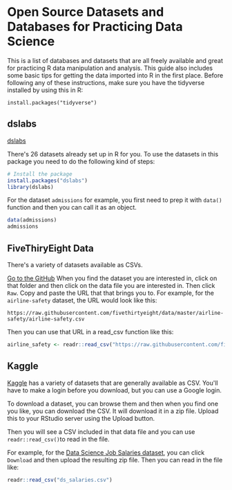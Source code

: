 # Open Source Datasets and Databases for Practicing Data Science 

This is a list of databases and datasets that are all freely available and great for practicing R data manipulation and analysis. 
This guide also includes some basic tips for getting the data imported into R in the first place. 
Before following any of these instructions, make sure you have the tidyverse installed by using this in R: 
```
install.packages("tidyverse")
```

## dslabs

[dslabs](https://cran.r-project.org/web/packages/dslabs/index.html)

There's 26 datasets already set up in R for you. 
To use the datasets in this package you need to do the following kind of steps: 
```r
# Install the package
install.packages("dslabs") 
library(dslabs)
```

For the dataset `admissions` for example, you first need to prep it with `data()` function and then you can call it as an object. 
```r
data(admissions)
admissions
```

## FiveThiryEight Data 

There's a variety of datasets available as CSVs. 

[Go to the GitHub](https://github.com/fivethirtyeight/data) 
When you find the dataset you are interested in, click on that folder and then click on the data file you are interested in. 
Then click `Raw`. 
Copy and paste the URL that that brings you to. 
For example, for the `airline-safety` dataset, the URL would look like this: 
```
https://raw.githubusercontent.com/fivethirtyeight/data/master/airline-safety/airline-safety.csv
```
Then you can use that URL in a read_csv function like this: 
```r
airline_safety <- readr::read_csv("https://raw.githubusercontent.com/fivethirtyeight/data/master/airline-safety/airline-safety.csv")
```

## Kaggle

[Kaggle](https://www.kaggle.com/datasets) has a variety of datasets that are generally available as CSV.
You'll have to make a login before you download, but you can use a Google login. 

To download a dataset, you can browse them and then when you find one you like, you can download the CSV. It will download it in a zip file. Upload this to your RStudio server using the Upload button. 

Then you will see a CSV included in that data file and you can use `readr::read_csv()`to read in the file. 

For example, for the [Data Science Job Salaries dataset](https://www.kaggle.com/datasets/ruchi798/data-science-job-salaries), you can click `Download` and then upload the resulting zip file. Then you can read in the file like: 
```r
readr::read_csv("ds_salaries.csv")
```
